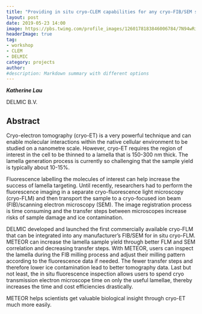 ```yaml
---
title: "Providing in situ cryo-CLEM capabilities for any cryo-FIB/SEM systems – improve correlation accuracy and cryo-electron tomography sample yield"
layout: post
date: 2019-05-23 14:00
image: https://pbs.twimg.com/profile_images/1260178183846006784/7N94wRif_400x400.png
headerImage: true
tag:
- workshop
- CLEM
- DELMIC
category: projects
author:
#description: Markdown summary with different options
---
```


_**Katherine Lau**_

DELMIC B.V.

## Abstract

Cryo-electron tomography (cryo-ET) is a very powerful technique and can enable molecular interactions within the native cellular environment to be studied on a nanometre scale. However, cryo-ET requires the region of interest in the cell to be thinned to a lamella that is 150-300 nm thick. The lamella generation process is currently so challenging that the sample yield is typically about 10-15%.

Fluorescence labelling the molecules of interest can help increase the success of lamella targeting. Until recently, researchers had to perform the fluorescence imaging in a separate cryo-fluorescence light microscopy (cryo-FLM) and then transport the sample to a cryo-focused ion beam (FIB)/scanning electron microscopy (SEM). The image registration process is time consuming and the transfer steps between microscopes increase risks of sample damage and ice contamination.

DELMIC developed and launched the first commercially available cryo-FLM that can be integrated into any manufacturer’s FIB/SEM for in situ cryo-FLM. METEOR can increase the lamella sample yield through better FLM and SEM correlation and decreasing transfer steps. With METEOR, users can inspect the lamella during the FIB milling process and adjust their milling pattern according to the fluorescence data if needed. The fewer transfer steps and therefore lower ice contamination lead to better tomography data. Last but not least, the in situ fluorescence inspection allows users to spend cryo transmission electron microscope time on only the useful lamellae, thereby increases the time and cost efficiencies drastically.  

METEOR helps scientists get valuable biological insight through cryo-ET much more easily.

